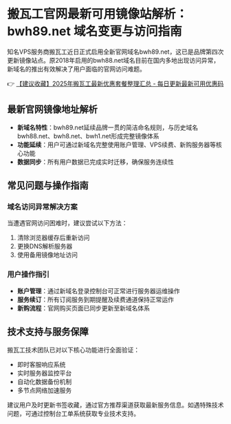 # 搬瓦工官网最新可用镜像站解析：bwh89.net 域名变更与访问指南

知名VPS服务商搬瓦工近日正式启用全新官网域名bwh89.net，这已是品牌第四次更新镜像站点。原2018年启用的bwh88.net域名目前在国内多地出现访问异常，新域名的推出有效解决了用户面临的官网访问难题。

👉 [【建议收藏】2025年搬瓦工最新优惠套餐整理汇总 - 每日更新最新可用优惠码](https://bit.ly/banwagon)

## 最新官网镜像地址解析
- **新域名特性**：bwh89.net延续品牌一贯的简洁命名规则，与历史域名bwh88.net、bwh8.net、bwh1.net形成完整镜像体系
- **功能延续**：用户可通过新域名完整使用账户管理、VPS续费、新购服务器等核心功能
- **数据同步**：所有用户数据已完成实时迁移，确保服务连续性

## 常见问题与操作指南
### 域名访问异常解决方案
当遭遇官网访问困难时，建议尝试以下方法：
1. 清除浏览器缓存后重新访问
2. 更换DNS解析服务器
3. 使用备用镜像地址访问

### 用户操作指引
- **账户管理**：通过新域名登录控制台可正常进行服务器运维操作
- **服务续订**：所有订阅服务到期提醒及续费通道保持正常运作
- **新购流程**：官网购买页面已同步更新至新域名体系

## 技术支持与服务保障
搬瓦工技术团队已对以下核心功能进行全面验证：
- 即时客服响应系统
- 实时服务器监控平台
- 自动化数据备份机制
- 多节点网络加速服务

建议用户及时更新书签收藏，通过官方推荐渠道获取最新服务信息。如遇特殊技术问题，可通过控制台工单系统获取专业技术支持。